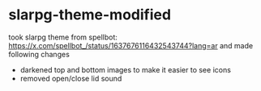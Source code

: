 # slarpg-theme-modified

took slarpg theme from spellbot: https://x.com/spellbot_/status/1637676116432543744?lang=ar
and made following changes
- darkened top and bottom images to make it easier to see icons
- removed open/close lid sound
